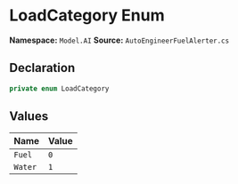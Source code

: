 # LoadCategory Enum

**Namespace:** `Model.AI`
**Source:** `AutoEngineerFuelAlerter.cs`

## Declaration

```csharp
private enum LoadCategory
```

## Values

| Name | Value |
|------|-------|
| `Fuel` | `0` |
| `Water` | `1` |

